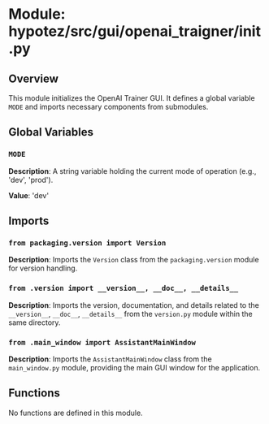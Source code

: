 # Module: hypotez/src/gui/openai_trаigner/__init__.py

## Overview

This module initializes the OpenAI Trainer GUI. It defines a global variable `MODE` and imports necessary components from submodules.

## Global Variables

### `MODE`

**Description**: A string variable holding the current mode of operation (e.g., 'dev', 'prod').

**Value**: 'dev'

## Imports

### `from packaging.version import Version`

**Description**: Imports the `Version` class from the `packaging.version` module for version handling.


### `from .version import __version__, __doc__, __details__`

**Description**: Imports the version, documentation, and details related to the `__version__`, `__doc__`, `__details__` from the `version.py` module within the same directory.


### `from .main_window import AssistantMainWindow`

**Description**: Imports the `AssistantMainWindow` class from the `main_window.py` module, providing the main GUI window for the application.

## Functions

No functions are defined in this module.